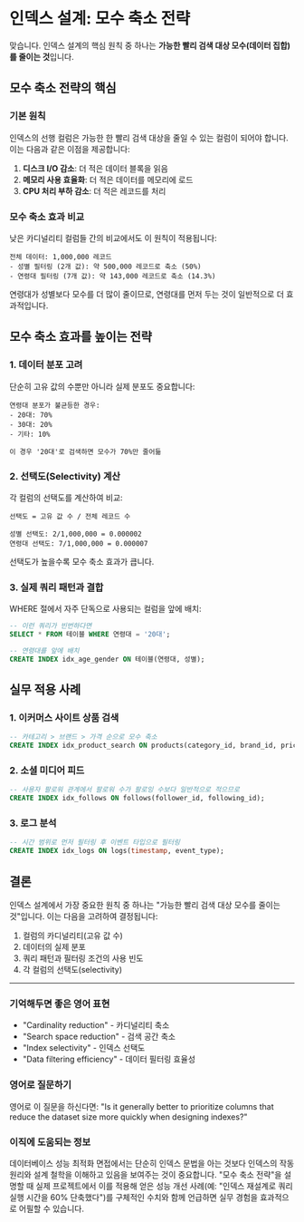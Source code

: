 # 인덱스 설계: 모수 축소 전략

맞습니다. 인덱스 설계의 핵심 원칙 중 하나는 **가능한 빨리 검색 대상 모수(데이터 집합)를 줄이는 것**입니다.

## 모수 축소 전략의 핵심

### 기본 원칙
인덱스의 선행 컬럼은 가능한 한 빨리 검색 대상을 줄일 수 있는 컬럼이 되어야 합니다. 이는 다음과 같은 이점을 제공합니다:

1. **디스크 I/O 감소**: 더 적은 데이터 블록을 읽음
2. **메모리 사용 효율화**: 더 적은 데이터를 메모리에 로드
3. **CPU 처리 부하 감소**: 더 적은 레코드를 처리

### 모수 축소 효과 비교

낮은 카디널리티 컬럼들 간의 비교에서도 이 원칙이 적용됩니다:

```
전체 데이터: 1,000,000 레코드
- 성별 필터링 (2개 값): 약 500,000 레코드로 축소 (50%)
- 연령대 필터링 (7개 값): 약 143,000 레코드로 축소 (14.3%)
```

연령대가 성별보다 모수를 더 많이 줄이므로, 연령대를 먼저 두는 것이 일반적으로 더 효과적입니다.

## 모수 축소 효과를 높이는 전략

### 1. 데이터 분포 고려
단순히 고유 값의 수뿐만 아니라 실제 분포도 중요합니다:

```
연령대 분포가 불균등한 경우:
- 20대: 70%
- 30대: 20%
- 기타: 10%

이 경우 '20대'로 검색하면 모수가 70%만 줄어듦
```

### 2. 선택도(Selectivity) 계산
각 컬럼의 선택도를 계산하여 비교:

```
선택도 = 고유 값 수 / 전체 레코드 수

성별 선택도: 2/1,000,000 = 0.000002
연령대 선택도: 7/1,000,000 = 0.000007
```

선택도가 높을수록 모수 축소 효과가 큽니다.

### 3. 실제 쿼리 패턴과 결합

WHERE 절에서 자주 단독으로 사용되는 컬럼을 앞에 배치:

```sql
-- 이런 쿼리가 빈번하다면
SELECT * FROM 테이블 WHERE 연령대 = '20대';

-- 연령대를 앞에 배치
CREATE INDEX idx_age_gender ON 테이블(연령대, 성별);
```

## 실무 적용 사례

### 1. 이커머스 사이트 상품 검색
```sql
-- 카테고리 > 브랜드 > 가격 순으로 모수 축소
CREATE INDEX idx_product_search ON products(category_id, brand_id, price);
```

### 2. 소셜 미디어 피드
```sql
-- 사용자 팔로워 관계에서 팔로워 수가 팔로잉 수보다 일반적으로 적으므로
CREATE INDEX idx_follows ON follows(follower_id, following_id);
```

### 3. 로그 분석
```sql
-- 시간 범위로 먼저 필터링 후 이벤트 타입으로 필터링
CREATE INDEX idx_logs ON logs(timestamp, event_type);
```

## 결론

인덱스 설계에서 가장 중요한 원칙 중 하나는 "가능한 빨리 검색 대상 모수를 줄이는 것"입니다. 이는 다음을 고려하여 결정됩니다:

1. 컬럼의 카디널리티(고유 값 수)
2. 데이터의 실제 분포
3. 쿼리 패턴과 필터링 조건의 사용 빈도
4. 각 컬럼의 선택도(selectivity)

---

### 기억해두면 좋은 영어 표현
- "Cardinality reduction" - 카디널리티 축소
- "Search space reduction" - 검색 공간 축소
- "Index selectivity" - 인덱스 선택도
- "Data filtering efficiency" - 데이터 필터링 효율성

### 영어로 질문하기
영어로 이 질문을 하신다면:
"Is it generally better to prioritize columns that reduce the dataset size more quickly when designing indexes?"

### 이직에 도움되는 정보
데이터베이스 성능 최적화 면접에서는 단순히 인덱스 문법을 아는 것보다 인덱스의 작동 원리와 설계 철학을 이해하고 있음을 보여주는 것이 중요합니다. 
"모수 축소 전략"을 설명할 때 실제 프로젝트에서 이를 적용해 얻은 성능 개선 사례(예: "인덱스 재설계로 쿼리 실행 시간을 60% 단축했다")를 
구체적인 수치와 함께 언급하면 실무 경험을 효과적으로 어필할 수 있습니다.